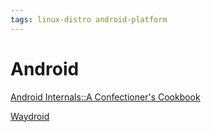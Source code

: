 ```yaml
---
tags: linux-distro android-platform
---
```

# Android
[Android Internals::A Confectioner's Cookbook](http://newandroidbook.com/vault7.html)

[Waydroid](https://github.com/waydroid/waydroid)